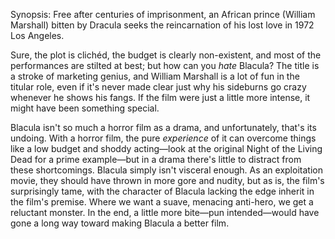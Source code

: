 Synopsis: Free after centuries of imprisonment, an African prince (William Marshall) bitten by Dracula seeks the reincarnation of his lost love in 1972 Los Angeles.

Sure, the plot is clichéd, the budget is clearly non-existent, and most of the performances are stilted at best; but how can you <em>hate</em> Blacula? The title is a stroke of marketing genius, and William Marshall is a lot of fun in the titular role, even if it's never made clear just why his sideburns go crazy whenever he shows his fangs. If the film were just a little more intense, it might have been something special.

Blacula isn't so much a horror film as a drama, and unfortunately, that's its undoing. With a horror film, the pure <em>experience</em> of it can overcome things like a low budget and shoddy acting—look at the original Night of the Living Dead for a prime example—but in a drama there's little to distract from these shortcomings. Blacula simply isn't visceral enough. As an exploitation movie, they should have thrown in more gore and nudity, but as is, the film's surprisingly tame, with the character of Blacula lacking the edge inherit in the film's premise. Where we want a suave, menacing anti-hero, we get a reluctant monster. In the end, a little more bite—pun intended—would have gone a long way toward making Blacula a better film.
